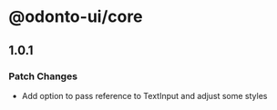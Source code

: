 # @odonto-ui/core

## 1.0.1

### Patch Changes

- Add option to pass reference to TextInput and adjust some styles
